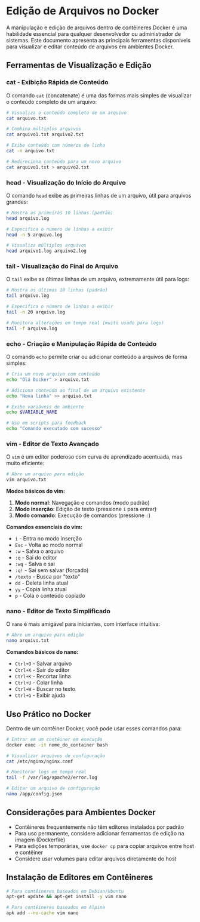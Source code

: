 # Edição de Arquivos no Docker

A manipulação e edição de arquivos dentro de contêineres Docker é uma habilidade essencial para qualquer desenvolvedor ou administrador de sistemas. Este documento apresenta as principais ferramentas disponíveis para visualizar e editar conteúdo de arquivos em ambientes Docker.

## Ferramentas de Visualização e Edição

### cat - Exibição Rápida de Conteúdo

O comando `cat` (concatenate) é uma das formas mais simples de visualizar o conteúdo completo de um arquivo:

```bash
# Visualiza o conteúdo completo de um arquivo
cat arquivo.txt

# Combina múltiplos arquivos
cat arquivo1.txt arquivo2.txt

# Exibe conteúdo com números de linha
cat -n arquivo.txt

# Redireciona conteúdo para um novo arquivo
cat arquivo1.txt > arquivo2.txt
```

### head - Visualização do Início do Arquivo

O comando `head` exibe as primeiras linhas de um arquivo, útil para arquivos grandes:

```bash
# Mostra as primeiras 10 linhas (padrão)
head arquivo.log

# Especifica o número de linhas a exibir
head -n 5 arquivo.log

# Visualiza múltiplos arquivos
head arquivo1.log arquivo2.log
```

### tail - Visualização do Final do Arquivo

O `tail` exibe as últimas linhas de um arquivo, extremamente útil para logs:

```bash
# Mostra as últimas 10 linhas (padrão)
tail arquivo.log

# Especifica o número de linhas a exibir
tail -n 20 arquivo.log

# Monitora alterações em tempo real (muito usado para logs)
tail -f arquivo.log
```

### echo - Criação e Manipulação Rápida de Conteúdo

O comando `echo` permite criar ou adicionar conteúdo a arquivos de forma simples:

```bash
# Cria um novo arquivo com conteúdo
echo "Olá Docker" > arquivo.txt

# Adiciona conteúdo ao final de um arquivo existente
echo "Nova linha" >> arquivo.txt

# Exibe variáveis de ambiente 
echo $VARIABLE_NAME

# Uso em scripts para feedback
echo "Comando executado com sucesso"
```

### vim - Editor de Texto Avançado

O `vim` é um editor poderoso com curva de aprendizado acentuada, mas muito eficiente:

```bash
# Abre um arquivo para edição
vim arquivo.txt
```

**Modos básicos do vim:**

1. **Modo normal**: Navegação e comandos (modo padrão)
2. **Modo inserção**: Edição de texto (pressione `i` para entrar)
3. **Modo comando**: Execução de comandos (pressione `:`)

**Comandos essenciais do vim:**
- `i` - Entra no modo inserção
- `Esc` - Volta ao modo normal
- `:w` - Salva o arquivo
- `:q` - Sai do editor
- `:wq` - Salva e sai
- `:q!` - Sai sem salvar (forçado)
- `/texto` - Busca por "texto"
- `dd` - Deleta linha atual
- `yy` - Copia linha atual
- `p` - Cola o conteúdo copiado

### nano - Editor de Texto Simplificado

O `nano` é mais amigável para iniciantes, com interface intuitiva:

```bash
# Abre um arquivo para edição
nano arquivo.txt
```

**Comandos básicos do nano:**
- `Ctrl+O` - Salvar arquivo
- `Ctrl+X` - Sair do editor
- `Ctrl+K` - Recortar linha
- `Ctrl+U` - Colar linha
- `Ctrl+W` - Buscar no texto
- `Ctrl+G` - Exibir ajuda

## Uso Prático no Docker

Dentro de um contêiner Docker, você pode usar esses comandos para:

```bash
# Entrar em um contêiner em execução
docker exec -it nome_do_container bash

# Visualizar arquivos de configuração
cat /etc/nginx/nginx.conf

# Monitorar logs em tempo real
tail -f /var/log/apache2/error.log

# Editar um arquivo de configuração
nano /app/config.json
```

## Considerações para Ambientes Docker

- Contêineres frequentemente não têm editores instalados por padrão
- Para uso permanente, considere adicionar ferramentas de edição na imagem (Dockerfile)
- Para edições temporárias, use `docker cp` para copiar arquivos entre host e contêiner
- Considere usar volumes para editar arquivos diretamente do host

## Instalação de Editores em Contêineres

```bash
# Para contêineres baseados em Debian/Ubuntu
apt-get update && apt-get install -y vim nano

# Para contêineres baseados em Alpine
apk add --no-cache vim nano
```